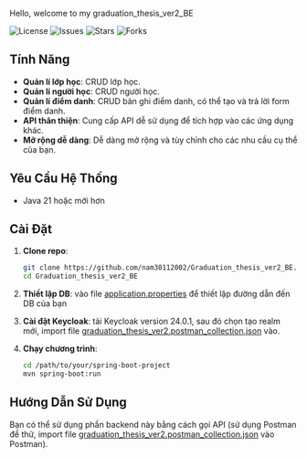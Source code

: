 Hello, welcome to my graduation_thesis_ver2_BE

![License](https://img.shields.io/github/license/nam30112002/Graduation_thesis_ver2_BE) ![Issues](https://img.shields.io/github/issues/nam30112002/Graduation_thesis_ver2_BE) ![Stars](https://img.shields.io/github/stars/nam30112002/Graduation_thesis_ver2_BE) ![Forks](https://img.shields.io/github/forks/nam30112002/Graduation_thesis_ver2_BE)


## Tính Năng

- **Quản lí lớp học**: CRUD lớp học.
- **Quản lí người học**: CRUD người học.
- **Quản lí điểm danh**: CRUD bản ghi điểm danh, có thể tạo và trả lời form điểm danh.
- **API thân thiện**: Cung cấp API dễ sử dụng để tích hợp vào các ứng dụng khác.
- **Mở rộng dễ dàng**: Dễ dàng mở rộng và tùy chỉnh cho các nhu cầu cụ thể của bạn.

## Yêu Cầu Hệ Thống

- Java 21 hoặc mới hơn

## Cài Đặt

1. **Clone repo**:
    ```bash
    git clone https://github.com/nam30112002/Graduation_thesis_ver2_BE.git
    cd Graduation_thesis_ver2_BE
    ```
2. **Thiết lập DB**: vào file [application.properties](src/main/resources/application.properties) để thiết lập đường dẫn đến DB của bạn

3. **Cài đặt Keycloak**: tải Keycloak version 24.0.1, sau đó chọn tạo realm mới, import file [graduation_thesis_ver2.postman_collection.json](./src/main/resources/graduation_thesis_ver2.postman_collection.json) vào.

4. **Chạy chương trình**:
    ```bash
    cd /path/to/your/spring-boot-project
    mvn spring-boot:run
    ```

## Hướng Dẫn Sử Dụng

Bạn có thể sử dụng phần backend này bằng cách gọi API (sử dụng Postman để thử, import file [graduation_thesis_ver2.postman_collection.json](./src/main/resources/graduation_thesis_ver2.postman_collection.json) vào Postman).

